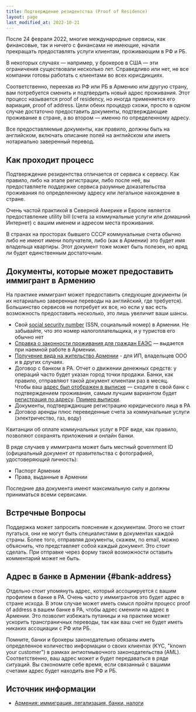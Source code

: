 ```yaml
---
title: Подтверждение резидентства (Proof of Residence)
layout: page
last_modified_at: 2022-10-21
---
```


После 24 февраля 2022, многие международные сервисы, как финансовые, так и ничего с финансами не имеющие,
начали прекращать предоставлять услуги клиентам, проживающим в РФ и РБ.

В некоторых случаях — например, у брокеров в США — эти ограничения существовали несколько лет. Справедливо или нет,
не все компании готовы работать с клиентами во всех юрисдикциях.

Соответственно, переехав из РФ или РБ в Армению или другую страну, вам потребуется сменить и подтвердить новый адрес
проживания. Этот процесс называется proof of residency, но иногда применяется его вариация, proof of address.
Цели обеих процедур схожи, просто в одном случае достаточно предоставить документы, подтверждающие проживание в
стране, а во втором — именно по определенному адресу.

Все предоставляемые документы, как правило, должны быть на английском, включать описание полей на английском
или иметь нотариально заверенный перевод.

## Как проходит процесс

Подтверждение резидентства отличается от сервиса к сервису. Как правило, либо на этапе регистрации, либо после неё,
вы предоставляете поддержке сервиса разумные доказательства проживания по определенному адресу или легальное нахождение
в стране.

Очень частой практикой в Северной Америке и Европе является предоставление utility bill (счета за коммунальные услуги
или домашний Интернет) с вашим именем и адресом места проживания.

В странах на просторах бывшего СССР коммунальные счета обычно либо не имеют имени получателя, либо (как в Армении)
это будет имя владельца квартиры. Этот документ тоже может быть полезен, но вряд ли будет единственным достаточным.

## Документы, которые может предоставить иммигрант в Армению

На практике иммигрант может предоставить следующие документы (и их нотариально заверенные переводы на английский, где требуется).
Большинство сервисов не потребует их все, но если у вас есть возможность предоставить несколько, это лишь увеличит ваши шансы.

- Свой [social security number](social-number.md) (SSN, социальный номер) в Армении. Не забывайте, что это номер налогоплательщика, и у туристов его обычно нет
- [Справка о законности проживания для граждан ЕАЭС](eaeu-cert.md) — выдается при наемной работе в Армении.
- [Получение вида на жительство Армении](residence.md) - для ИП, владельцев ООО и в других случаях.
- Договор с банком в РА. Отчет о движении денежных средств: у операций часто будет указан город точки продажи.
  Банки, как правило, отправляют такой документ клиентам раз в месяц. <br>
  Чтобы ваш [адрес был отображен в выписке](#bank-address) — сходите в свой банк с подтверждением проживания,
  самым лучшим вариантом будет [регистрация по адресу](registration.md). [Пример выписки](/files/bank-proof-of-address.jpg).
- Документы, подтверждающие регистрацию юридического лица в РА
- Договор аренды плюс переведенные счета за коммунальные услуги (электричество, газ, воду)

Квитанции об оплате коммунальных услуг в PDF виде, как правило, позволяют сохранять приложения и онлайн банки.

В ряде случаев у иммигранта может быть местный government ID (официальный документ от правительства с фотографией, удостоверяющий личность):

- Паспорт Армении
- Права, выданные в Армении

Последние два документа имеют максимальную силу и должны приниматься всеми сервисами.

## Встречные Вопросы

Поддержка может запросить пояснение к документам. Этого не стоит пугаться, они не могут быть специалистами в документах
каждой страны. Более того, отправляя документы, скажем, по email, можно объяснить, что представляет собой каждый документ.
Это стоит сделать. При отправке через форму такой возможности оставить комментарий может не быть.

## Адрес в банке в Армении {#bank-address}

Отдельно стоит упомянуть адрес, который ассоциируется с вашим профилем в банке в РА. Очень часто у иммигрантов
это будет адрес в стране исхода. В этом случае может иметь смысл пройти процесс proof of address в вашем банке в
РА, чтобы адрес сменили на адрес в Армении. Это позволит избежать путаницы и на практике может ускорить трансграничных
переводы, так как ваш счет не будет иметь никаких ассоциации с РФ или РБ.

Помните, банки и брокеры законодательно обязаны иметь определенное количество информации о своих клиентах
(KYC, "known your customer") в рамках антиотмывочного законодательства (AML). Соответственно, ваш адрес может и будет
передаваться в ряде ситуаций. Вы сэкономите себе время, если связанный с вашими счетами адрес будет находить вне РФ и РБ.

## Источник информации

- [Армения: иммиграция, легализация, банки, налоги](https://t.me/am_banking_and_residency)
